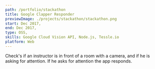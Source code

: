 ```yaml
---
path: /portfolio/stackathon
title: Google Clapper Responder
previewImage: ./projects/stackathon/stackathon.png
start: Dec 2017,
end: Dec 2017,
type: OSS,
skills: Google Cloud Vision API, Node.js, Tessle.io
platform: Web
---
```


Check's if an instructor is in front of a room with a camera, and if he is asking for attention. If he asks for attention the app responds.
